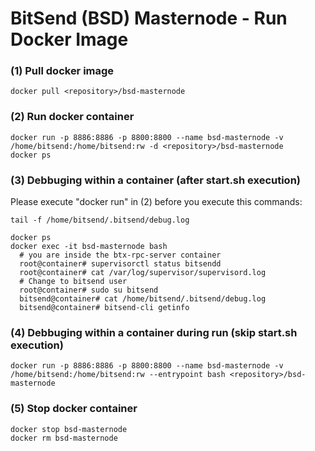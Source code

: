 # BitSend (BSD) Masternode - Run Docker Image

### (1) Pull docker image
```
docker pull <repository>/bsd-masternode
```

### (2) Run docker container
```
docker run -p 8886:8886 -p 8800:8800 --name bsd-masternode -v /home/bitsend:/home/bitsend:rw -d <repository>/bsd-masternode
docker ps
```

### (3) Debbuging within a container (after start.sh execution)
Please execute "docker run" in (2) before you execute this commands:
```
tail -f /home/bitsend/.bitsend/debug.log

docker ps
docker exec -it bsd-masternode bash
  # you are inside the btx-rpc-server container
  root@container# supervisorctl status bitsendd
  root@container# cat /var/log/supervisor/supervisord.log
  # Change to bitsend user
  root@container# sudo su bitsend
  bitsend@container# cat /home/bitsend/.bitsend/debug.log
  bitsend@container# bitsend-cli getinfo
```

### (4) Debbuging within a container during run (skip start.sh execution)
```
docker run -p 8886:8886 -p 8800:8800 --name bsd-masternode -v /home/bitsend:/home/bitsend:rw --entrypoint bash <repository>/bsd-masternode
```

### (5) Stop docker container
```
docker stop bsd-masternode
docker rm bsd-masternode
```
